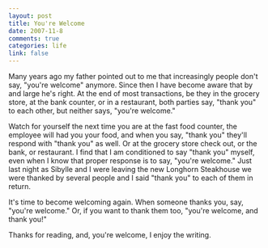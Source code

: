```yaml
--- 
layout: post
title: You're Welcome
date: 2007-11-8
comments: true
categories: life
link: false
---
```

Many years ago my father pointed out to me that increasingly people don't say, "you're welcome" anymore.  Since then I have become aware that by and large he's right.  At the end of most transactions, be they in the grocery store, at the bank counter, or in a restaurant, both parties say, "thank you" to each other, but neither says, "you're welcome."

Watch for yourself the next time you are at the fast food counter, the employee will had you your food, and when you say, "thank you" they'll respond with "thank you" as well.  Or at the grocery store check out, or the bank, or restaurant.  I find that I am conditioned to say "thank you" myself, even when I know that proper response is to say, "you're welcome."  Just last night as Sibylle and I were leaving the new Longhorn Steakhouse we were thanked by several people and I said "thank you" to each of them in return.

It's time to become welcoming again.  When someone thanks you, say, "you're welcome."  Or, if you want to thank them too, "you're welcome, and thank you!"

Thanks for reading, and, you're welcome, I enjoy the writing.
